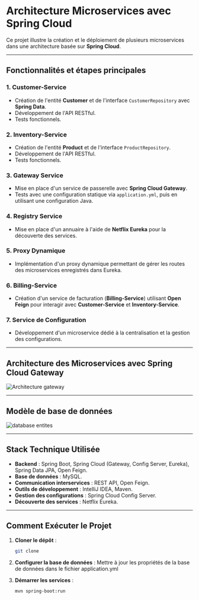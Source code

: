 # **Architecture Microservices avec Spring Cloud**

Ce projet illustre la création et le déploiement de plusieurs microservices dans une architecture basée sur **Spring Cloud**.

---

## **Fonctionnalités et étapes principales**

### 1. **Customer-Service**
- Création de l'entité **Customer** et de l'interface `CustomerRepository` avec **Spring Data**.
- Développement de l'API RESTful.
- Tests fonctionnels.

### 2. **Inventory-Service**
- Création de l'entité **Product** et de l'interface `ProductRepository`.
- Développement de l'API RESTful.
- Tests fonctionnels.

### 3. **Gateway Service**
- Mise en place d'un service de passerelle avec **Spring Cloud Gateway**.
- Tests avec une configuration statique via `application.yml`, puis en utilisant une configuration Java.

### 4. **Registry Service**
- Mise en place d'un annuaire à l'aide de **Netflix Eureka** pour la découverte des services.

### 5. **Proxy Dynamique**
- Implémentation d'un proxy dynamique permettant de gérer les routes des microservices enregistrés dans Eureka.

### 6. **Billing-Service**
- Création d'un service de facturation (**Billing-Service**) utilisant **Open Feign** pour interagir avec **Customer-Service** et **Inventory-Service**.

### 7. **Service de Configuration**
- Développement d'un microservice dédié à la centralisation et la gestion des configurations.

---

## **Architecture des Microservices avec Spring Cloud Gateway**

![Architecture gateway](https://github.com/user-attachments/assets/392ecefb-4fd7-485b-8065-14605ef9a136)

---

## **Modèle de base de données**

![database entites](https://github.com/user-attachments/assets/d79f2a4c-69aa-49d7-9463-a4563b932be1)

---

## **Stack Technique Utilisée**

- **Backend** : Spring Boot, Spring Cloud (Gateway, Config Server, Eureka), Spring Data JPA, Open Feign.
- **Base de données** : MySQL.
- **Communication interservices** : REST API, Open Feign.
- **Outils de développement** : IntelliJ IDEA, Maven.
- **Gestion des configurations** : Spring Cloud Config Server.
- **Découverte des services** : Netflix Eureka.

---

## **Comment Exécuter le Projet**

1. **Cloner le dépôt** :
   ```bash
   git clone

2. **Configurer la base de données** :
   Mettre à jour les propriétés de la base de données dans le fichier application.yml

3. **Démarrer les services** :
   ```bash
   mvn spring-boot:run
